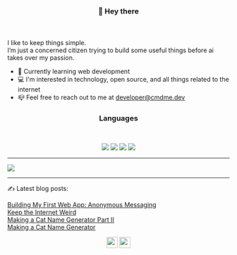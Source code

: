 ### <p align="center"><b>👋 Hey there </b></p><br />
I like to keep things simple.
<br />
I’m just a concerned citizen trying to build some useful things before ai takes over my passion.

- :book: Currently learning web development
- :computer: I'm interested in technology, open source, and all things related to the internet
- :mailbox_closed: Feel free to reach out to me at <developer@cmdme.dev>


### <p align="center"> <b>Languages</b>
 <br />

<p align="center">
  <img src="https://img.shields.io/badge/HTML-239120?style=for-the-badge&logo=html5&logoColor=white"/>
  <img src="https://img.shields.io/badge/CSS-239120?&style=for-the-badge&logo=css3&logoColor=white"/>
  <img src="https://img.shields.io/badge/JavaScript-F7DF1E?style=for-the-badge&logo=javascript&logoColor=black"/>
  <img src="https://img.shields.io/badge/Python-14354C?style=for-the-badge&logo=python&logoColor=white"/>
<br />
</p>

_ _ _

<a href="https://github.com/anuraghazra/github-readme-stats">
  <img align="center" src="https://github-readme-stats.vercel.app/api?username=citizen00147&show_icons=true&icon_color=ffc107&bg_color=1a1e29&text_color=e1e8eb&title_color=7952b3&border_radius=10" />
</a>

_ _ _

✍️ Latest blog posts:
<p> 
  <a href="https://blog.cmdme.dev/building-my-first-web-app-anonymous-messaging">Building My First Web App: Anonymous Messaging</a><br/>
  <a href="https://blog.cmdme.dev/keep-the-internet-weird">Keep the Internet Weird</a><br/>
  <a href="https://blog.cmdme.dev/making-a-cat-name-generator-part-2">Making a Cat Name Generator Part II</a><br/>
  <a href="https://blog.cmdme.dev/making-a-cat-name-generator">Making a Cat Name Generator</a><br />
</p>
<p align="center">
  <a href="https://twitter.com/citizen00147"><img src="https://img.shields.io/badge/twitter-%231DA1F2.svg?&style=for-the-badge&logo=twitter&logoColor=white"    height=25></a> 
  <a href="https://hashnode.com/@citizen00147"><img src="https://img.shields.io/badge/Hashnode-2962FF?style=for-the-badge&logo=hashnode&logoColor=white" height=25></a>
</p>

